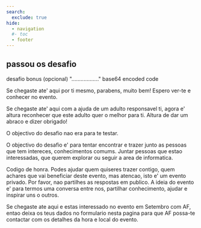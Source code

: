```yaml
---
search:
  exclude: true
hide:
  - navigation
  #- toc
  - footer
---
```


## passou os desafio

desafio bonus (opcional) ".................." base64 encoded code

Se chegaste ate' aqui por ti mesmo, parabens, muito bem! Espero ver-te e conhecer no evento.

Se chegaste ate' aqui com a ajuda de um adulto responsavel ti, agora e' altura reconhecer que este adulto quer o melhor para ti.
Altura de dar um abraco e dizer obrigado!

O objectivo do desafio nao era para te testar.

O objectivo do desafio e' para tentar encontrar e trazer junto as pessoas que tem intereces, conhecimentos comums. Juntar pessoas que estao interessadas, que querem explorar ou seguir a area de informatica.

Codigo de honra.
Podes ajudar quem quiseres trazer contigo, quem achares que vai beneficiar deste evento, mas atencao, isto e' um evento privado.
Por favor, nao partilhes as respostas em publico.
A ideia do evento e' para termos uma conversa entre nos, partilhar conhecimento, ajudar e inspirar uns o outros.

Se chegaste ate aqui e estas interessado no evento em Setembro com AF, entao deixa os teus dados no formulario nesta pagina para que AF possa-te contactar com os detalhes da hora e local do evento.
